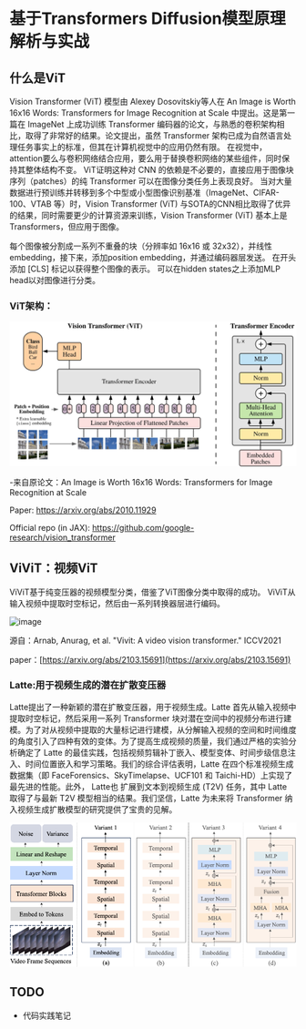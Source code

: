 # 基于Transformers Diffusion模型原理解析与实战
## 什么是ViT

Vision Transformer (ViT) 模型由 Alexey Dosovitskiy等人在 An Image is Worth 16x16 Words: Transformers for Image Recognition at Scale 中提出。这是第一篇在 ImageNet 上成功训练 Transformer 编码器的论文，与熟悉的卷积架构相比，取得了非常好的结果。论文提出，虽然 Transformer 架构已成为自然语言处理任务事实上的标准，但其在计算机视觉中的应用仍然有限。 在视觉中，attention要么与卷积网络结合应用，要么用于替换卷积网络的某些组件，同时保持其整体结构不变。 ViT证明这种对 CNN 的依赖是不必要的，直接应用于图像块序列（patches）的纯 Transformer 可以在图像分类任务上表现良好。 当对大量数据进行预训练并转移到多个中型或小型图像识别基准（ImageNet、CIFAR-100、VTAB 等）时，Vision Transformer (ViT) 与SOTA的CNN相比取得了优异的结果，同时需要更少的计算资源来训练，Vision Transformer (ViT) 基本上是 Transformers，但应用于图像。

每个图像被分割成一系列不重叠的块（分辨率如 16x16 或 32x32），并线性embedding，接下来，添加position embedding，并通过编码器层发送。 在开头添加 [CLS] 标记以获得整个图像的表示。 可以在hidden states之上添加MLP head以对图像进行分类。

### ViT架构：

![image](assets/vit.png)

-来自原论文：An Image is Worth 16x16 Words: Transformers for Image Recognition at Scale 

Paper: https://arxiv.org/abs/2010.11929

Official repo (in JAX): https://github.com/google-research/vision_transformer

## ViViT：视频ViT

ViViT基于纯变压器的视频模型分类，借鉴了ViT图像分类中取得的成功。 ViViT从输入视频中提取时空标记，然后由一系列转换器层进行编码。 

![image](assets/vivit.png)

源自：Arnab, Anurag, et al. "Vivit: A video vision transformer." ICCV2021

paper：[https://arxiv.org/abs/2103.15691](https://arxiv.org/abs/2103.15691)

### Latte:用于视频生成的潜在扩散变压器

Latte提出了一种新颖的潜在扩散变压器，用于视频生成。Latte 首先从输入视频中提取时空标记，然后采用一系列 Transformer 块对潜在空间中的视频分布进行建模。为了对从视频中提取的大量标记进行建模，从分解输入视频的空间和时间维度的角度引入了四种有效的变体。为了提高生成视频的质量，我们通过严格的实验分析确定了 Latte 的最佳实践，包括视频剪辑补丁嵌入、模型变体、时间步级信息注入、时间位置嵌入和学习策略。我们的综合评估表明，Latte 在四个标准视频生成数据集（即 FaceForensics、SkyTimelapse、UCF101 和 Taichi-HD）上实现了最先进的性能。此外， Latte也 扩展到文本到视频生成 (T2V) 任务，其中 Latte 取得了与最新 T2V 模型相当的结果。我们坚信，Latte 为未来将 Transformer 纳入视频生成扩散模型的研究提供了宝贵的见解。

![image](assets/Latte.png)

## TODO

* 代码实践笔记
